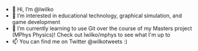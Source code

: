 - 👋 Hi, I’m @lwilko
- 👀 I’m interested in educational technology, graphical simulation, and game development
- 🌱 I’m currently learning to use Git over the course of my Masters project (MPhys Physics)! Check out lwilko/mphys to see what I'm up to
- 📫 You can find me on Twitter @wilkotweets :)

<!---
lwilko/lwilko is a ✨ special ✨ repository because its `README.md` (this file) appears on your GitHub profile.
You can click the Preview link to take a look at your changes.
--->
